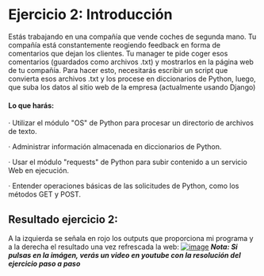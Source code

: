 # Ejercicio 2: Introducción

Estás trabajando en una compañía que vende coches de segunda mano. Tu compañía está constantemente reogiendo feedback en forma de comentarios que dejan los clientes. Tu manager te pide coger esos comentarios (guardados como archivos .txt) y mostrarlos en la página web de tu compañía. Para hacer esto, necesitarás escribir un script que convierta esos archivos .txt y los procese en diccionarios de Python, luego, que suba los datos al sitio web de la empresa (actualmente usando Django)

#### Lo que harás:

· Utilizar el módulo "OS" de Python para procesar un directorio de archivos de texto.

· Administrar información almacenada en diccionarios de Python.

· Usar el módulo "requests" de Python para subir contenido a un servicio Web en ejecución.

· Entender operaciones básicas de las solicitudes de Python, como los métodos GET y POST.


## Resultado ejercicio 2:
A la izquierda se señala en rojo los outputs que proporciona mi programa y a la derecha el resultado una vez refrescada la web:
[![image](https://github.com/user-attachments/assets/771a6fcd-2ab3-4d31-8e7a-46b012d91a11)](https://www.youtube.com/watch?v=mO5ZBmFdL60)
***Nota: Si pulsas en la imágen, verás un video en youtube con la resolución del ejercicio paso a paso***
